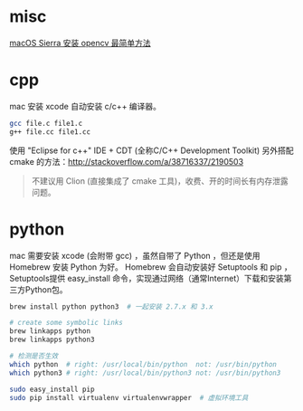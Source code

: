 
# misc

[macOS Sierra 安装 opencv 最简单方法](http://www.pyimagesearch.com/2016/12/19/install-opencv-3-on-macos-with-homebrew-the-easy-way/) 


# cpp

mac 安装 xcode 自动安装 c/c++ 编译器。

```sh
gcc file.c file1.c
g++ file.cc file1.cc
```

使用 "Eclipse for c++" IDE + CDT (全称C/C++ Development Toolkit) 
另外搭配 cmake 的方法：http://stackoverflow.com/a/38716337/2190503

> 不建议用 Clion (直接集成了 cmake 工具)，收费、开的时间长有内存泄露问题。


# python

mac 需要安装 xcode (会附带 gcc) ，虽然自带了 Python ，但还是使用 Homebrew 安装 Python 为好。 
Homebrew 会自动安装好 Setuptools 和 pip ，Setuptools提供 easy_install 命令，实现通过网络（通常Internet）下载和安装第三方Python包。

```sh
brew install python python3  # 一起安装 2.7.x 和 3.x

# create some symbolic links
brew linkapps python
brew linkapps python3

# 检测是否生效
which python  # right: /usr/local/bin/python  not: /usr/bin/python
which python3 # right: /usr/local/bin/python3 not: /usr/bin/python3

sudo easy_install pip
sudo pip install virtualenv virtualenvwrapper  # 虚拟环境工具
```
